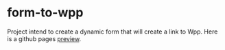 # form-to-wpp
Project intend to create a dynamic form that will create a link to Wpp.
Here is a github pages [preview](https://fortdados.github.io/form-to-wpp/index.html).
